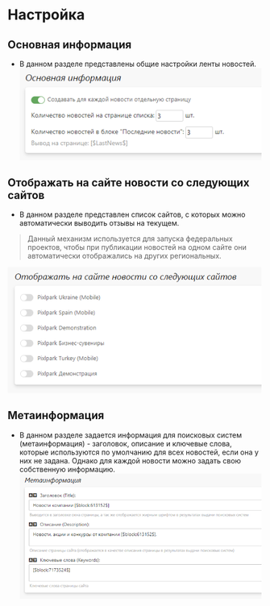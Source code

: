 # Настройка

## Основная информация
* В данном разделе представлены общие настройки ленты новостей.
![](../_media/news/news11.png ':size=40%')

## Отображать на сайте новости со следующих сайтов
* В данном разделе представлен список сайтов, с которых можно автоматически выводить отзывы на текущем. 
> Данный механизм используется для запуска федеральных проектов, чтобы при публикации новостей на одном сайте они автоматически отображались на других региональных.

![](../_media/news/news12.png ':size=40%')

## Метаинформация
* В данном разделе задается информация для поисковых систем (метаинформация) - заголовок, описание и ключевые слова, которые используются по умолчанию для всех новостей, если она у них не задана. Однако для каждой новости можно задать свою собственную информацию.
![](../_media/news/news13.png ':size=50%')